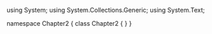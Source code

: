 ﻿using System;
using System.Collections.Generic;
using System.Text;

namespace Chapter2
{
    class Chapter2
    {
    }
}

